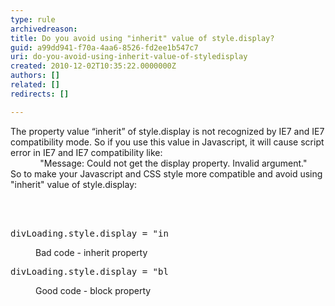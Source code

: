 ```yaml
---
type: rule
archivedreason: 
title: Do you avoid using "inherit" value of style.display?
guid: a99dd941-f70a-4aa6-8526-fd2ee1b547c7
uri: do-you-avoid-using-inherit-value-of-styledisplay
created: 2010-12-02T10:35:22.0000000Z
authors: []
related: []
redirects: []

---
```



The property value “inherit” of style.display is not recognized by IE7 and IE7 compatibility mode. So if you use this value in Javascript, it will cause script error in IE7 and IE7 compatibility like&#58;&#160;<br>
&#160;&#160;&#160;&#160;&#160;&#160;&#160;&#160;&#160;&#160;&#160;&#160;&quot;Message&#58; Could not get the display property. Invalid argument.&quot; <br>
So to make your Javascript and CSS style more compatible and avoid using &quot;inherit&quot; value of style.display&#58;

<br><excerpt class='endintro'></excerpt><br>

  <dl class="badCode">
    <dt style="width&#58;50%;">
    <pre>divLoading.style.display = &quot;inherit&quot;; </pre>
    </dt>
    <dd>Bad code - inherit property </dd>
</dl>
<dl class="goodCode">
    <dt style="width&#58;50%;">
    <pre>divLoading.style.display = &quot;block&quot;; </pre>
    </dt>
    <dd>Good code - block property </dd>
</dl>



